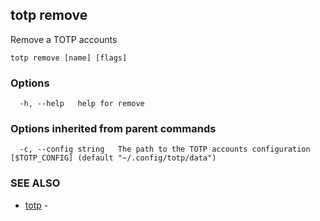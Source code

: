 ## totp remove

Remove a TOTP accounts

```
totp remove [name] [flags]
```

### Options

```
  -h, --help   help for remove
```

### Options inherited from parent commands

```
  -c, --config string   The path to the TOTP accounts configuration [$TOTP_CONFIG] (default "~/.config/totp/data")
```

### SEE ALSO

* [totp](totp.md)	 - 

